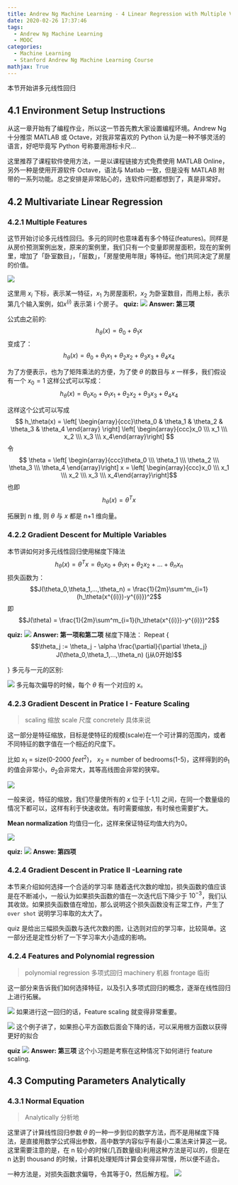 ```yaml
---
title: Andrew Ng Machine Learning - 4 Linear Regression with Multiple Variables
date: 2020-02-26 17:37:46
tags:
  - Andrew Ng Machine Learning
  - MOOC
categories:
  - Machine Learning
  - Stanford Andrew Ng Machine Learning Course
mathjax: True
---
```

本节开始讲多元线性回归

## 4.1 Environment Setup Instructions
从这一章开始有了编程作业，所以这一节首先教大家设置编程环境。Andrew Ng 十分推崇 MATLAB 或 Octave，对我非常喜欢的 Python 认为是一种不够灵活的语言，好吧毕竟写 Python 号称要用游标卡尺...

这里推荐了课程软件使用方法，一是以课程链接方式免费使用 MATLAB Online，另外一种是使用开源软件 Octave，语法与 Matlab 一致，但是没有 MATLAB 附带的一系列功能。总之安排是非常贴心的，连软件问题都想到了，真是非常好。
## 4.2 Multivariate Linear Regression
### 4.2.1 Multiple Features
这节开始讨论多元线性回归。多元的同时也意味着有多个特征(features)。同样是从房价预测案例出发，原来的案例里，我们只有一个变量即房屋面积，现在的案例里，增加了「卧室数目」，「层数」，「房屋使用年限」等特征。他们共同决定了房屋的价值。

![](https://i.loli.net/2020/02/28/3O8jcXYtPeRfobn.png)

这里用 $x_i$ 下标，表示某一特征，$x_1$ 为房屋面积，$x_2$ 为卧室数目，而用上标，表示第几个输入案例，如$x^{(i)}$ 表示第 i 个房子。
**quiz:**
![](https://i.loli.net/2020/02/28/KCfO73kcJGFgbPt.png)
**Answer: 第三项**

公式由之前的:
$$h_\theta(x)= \theta_0 + \theta_1 x$$
变成了：
$$h_\theta(x)= \theta_0 + \theta_1 x_1 + \theta_2 x_2 + \theta_3 x_3 + \theta_4 x_4$$

为了方便表示，也为了矩阵乘法的方便，为了使 $\theta$ 的数目与 $x$ 一样多，我们假设有一个 $x_0 = 1$
这样公式可以写成：
$$h_\theta(x)= \theta_0 x_0 + \theta_1 x_1 + \theta_2 x_2 + \theta_3 x_3 + \theta_4 x_4$$

这样这个公式可以写成
$$
h_\theta(x) = \left[ \begin{array}{ccc}\theta_0 & \theta_1 & \theta_2 & \theta_3 & \theta_4 \end{array} \right]  \left[ \begin{array}{ccc}x_0 \\\ x_1 \\\ x_2 \\\ x_3 \\\ x_4\end{array}\right]
$$
令
$$ \theta = \left[ \begin{array}{ccc}\theta_0 \\\ \theta_1 \\\ \theta_2 \\\ \theta_3 \\\ \theta_4 \end{array}\right]  x = \left[ \begin{array}{ccc}x_0 \\\ x_1 \\\ x_2 \\\ x_3 \\\ x_4\end{array}\right]$$
也即
$$h_\theta(x) = \theta^T x$$

拓展到 n 维, 则 $\theta$ 与 $x$ 都是 n+1 维向量。

### 4.2.2 Gradient Descent for Multiple Variables
本节讲如何对多元线性回归使用梯度下降法
$$h_\theta(x) = \theta^T  x = \theta_0 x_0 + \theta_1 x_1 + \theta_2 x_2 + ... + \theta_n x_n$$
损失函数为：
$$J(\theta_0,\theta_1,...,\theta_n) =  \frac{1}{2m}\sum^m_{i=1}(h_\theta(x^{(i)})-y^{(i)})^2$$
即
$$J(\theta) =  \frac{1}{2m}\sum^m_{i=1}(h_\theta(x^{(i)})-y^{(i)})^2$$




**quiz:**
![](https://i.loli.net/2020/02/28/GY2EqVTRdCwQ9Ax.png)
**Answer: 第一项和第二项**
梯度下降法：
Repeat {
$$\theta_j := \theta_j - \alpha \frac{\partial}{\partial \theta_j} J(\theta_0,\theta_1,...,\theta_n) (j从0开始)$$

}
多元与一元的区别:

![](https://i.loli.net/2020/02/28/J62YncPFH74kv8l.png)
多元每次偏导的时候，每个 $\theta$ 有一个对应的 $x$。

### 4.2.3 Gradient Descent in Pratice I - Feature Scaling
> scaling 缩放
> scale 尺度
> concretely 具体来说

这一部分是特征缩放，目标是使特征的规模(scale)在一个可计算的范围内，或者不同特征的数字值在一个相近的尺度下。

比如 $x_1$ = size(0-2000 $feet^2$)， $x_2$ = number of bedrooms(1-5)，这样得到的$\theta_1$的值会非常小，$\theta_2$会非常大，其等高线图会非常的狭窄。

![](https://i.loli.net/2020/02/28/mN4o8uGbxKz3ReZ.png)

一般来说，特征的缩放，我们尽量使所有的 $x$ 位于 [-1,1] 之间，在同一个数量级的情况下都可以，这样有利于快速收敛。有时需要缩放，有时候也需要扩大。

**Mean normalization**
均值归一化，这样来保证特征均值大约为0。

![](https://i.loli.net/2020/02/28/KgjIENdByH6nbfL.png)

**quiz:**
![](https://i.loli.net/2020/02/28/pWCxaNnhytzGr5U.png)
**Answe: 第四项**

### 4.2.4 Gradient Descent in Pratice II -Learning rate
本节来介绍如何选择一个合适的学习率
随着迭代次数的增加，损失函数的值应该是在不断减小，一般认为如果损失函数的值在一次迭代后下降少于 $10^{-3}$，我们认其收敛。如果损失函数值在增加，那么说明这个损失函数没有正常工作，产生了 `over shot` 说明学习率取的太大了。

quiz 是给出三幅损失函数与迭代次数的图，让选则对应的学习率，比较简单。这一部分还是定性分析了一下学习率大小造成的影响。

### 4.2.4 Features and Polynomial regression
> polynomial regression 多项式回归
> machinery 机器
> frontage 临街

这一部分来告诉我们如何选择特征，以及引入多项式回归的概念，逐渐在线性回归上进行拓展。

![](https://i.loli.net/2020/02/28/PqO6uR4v2QhYN5K.png)
如果进行这一回归的话，Feature scaling 就变得非常重要。

![](https://i.loli.net/2020/02/28/r4HXudmfnCBhFI7.png)
这个例子讲了，如果担心平方函数后面会下降的话，可以采用根方函数以获得更好的拟合

**quiz**
![](https://i.loli.net/2020/02/28/qSsO97zK1Z8wXHF.png)
**Answer: 第三项**
这个小习题是考察在这种情况下如何进行 feature scaling.

## 4.3 Computing Parameters Analytically
### 4.3.1 Normal Equation
>Analytically 分析地

这里讲了计算线性回归参数 $\theta$ 的一种一步到位的数学方法，而不是用梯度下降法，是直接用数学公式得出参数，高中数学内容似乎有最小二乘法来计算这一说。这里需要注意的是，在 n 较小的时候(几百数量级)利用这种方法是可以的，但是在 n 达到 thousand 的时候，计算机处理矩阵计算会变得非常慢，所以便不适合。

一种方法是，对损失函数求偏导，令其等于0，然后解方程。
![](https://i.loli.net/2020/02/28/dcJZz6PNU7LbvFu.png)
